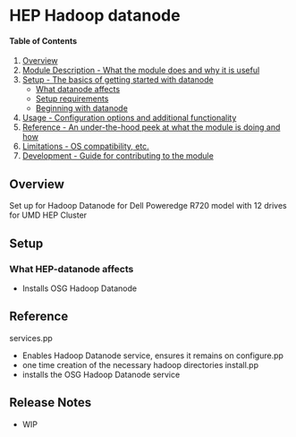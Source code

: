 # HEP Hadoop datanode

#### Table of Contents

1. [Overview](#overview)
2. [Module Description - What the module does and why it is useful](#module-description)
3. [Setup - The basics of getting started with datanode](#setup)
    * [What datanode affects](#what-datanode-affects)
    * [Setup requirements](#setup-requirements)
    * [Beginning with datanode](#beginning-with-datanode)
4. [Usage - Configuration options and additional functionality](#usage)
5. [Reference - An under-the-hood peek at what the module is doing and how](#reference)
5. [Limitations - OS compatibility, etc.](#limitations)
6. [Development - Guide for contributing to the module](#development)

## Overview

Set up for Hadoop Datanode for Dell Poweredge R720 model with 12 drives for UMD HEP Cluster


## Setup

### What HEP-datanode affects

* Installs OSG Hadoop Datanode

## Reference

services.pp
 - Enables Hadoop Datanode service, ensures it remains on 
configure.pp
 - one time creation of the necessary hadoop directories
install.pp
 - installs the OSG Hadoop Datanode service


## Release Notes
- WIP


